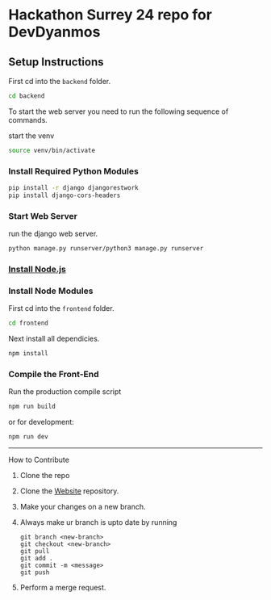 # Hackathon Surrey 24 repo for DevDyanmos

## Setup Instructions

First cd into the ```backend``` folder.
```bash
cd backend
```



To start the web server you need to run the following sequence of commands.

start the venv
```bash
source venv/bin/activate
```

### Install Required Python Modules

```bash
pip install -r django djangorestwork
pip install django-cors-headers
```
### Start Web Server

run the django web server.
```bash
python manage.py runserver/python3 manage.py runserver
```

### [Install Node.js](https://nodejs.org/en/)

### Install Node Modules

First cd into the ```frontend``` folder.
```bash
cd frontend
```
Next install all dependicies.
```bash
npm install
```

### Compile the Front-End

Run the production compile script
```bash
npm run build
```
or for development:
```bash
npm run dev
```
___
How to Contribute
1. Clone the repo
3. Clone the [Website](https://github.com/Team-Surtes/Website) repository.
4. Make your changes on a new branch.
5. Always make ur branch is upto date by running
   ```
   git branch <new-branch>
   git checkout <new-branch>
   git pull
   git add .
   git commit -m <message>
   git push
   ```
   
7. Perform a merge request.
